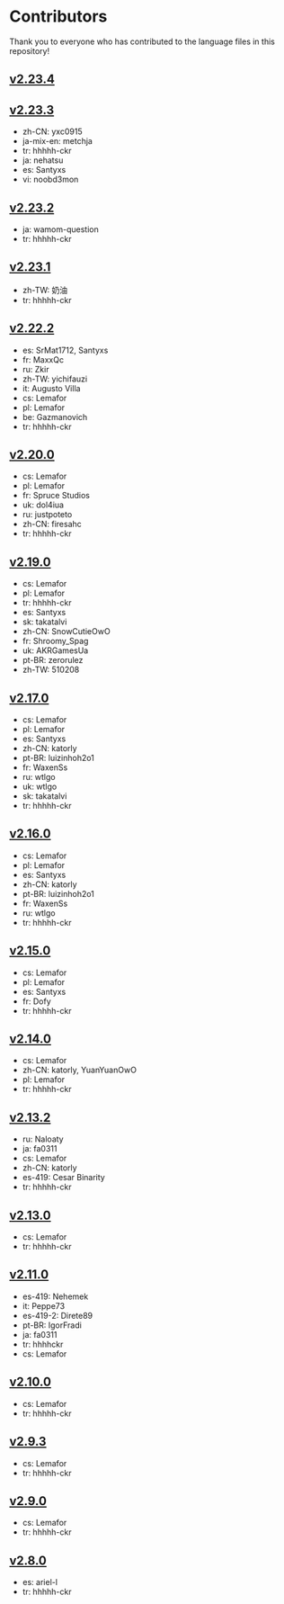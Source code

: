 # Contributors

Thank you to everyone who has contributed to the language files in this repository!

## [v2.23.4](https://github.com/Shopkeepers/Language-Files/blob/v2.23.4/CONTRIBUTORS.md)

## [v2.23.3](https://github.com/Shopkeepers/Language-Files/blob/v2.23.3/CONTRIBUTORS.md)

* zh-CN: yxc0915
* ja-mix-en: metchja
* tr: hhhhh-ckr
* ja: nehatsu
* es: Santyxs
* vi: noobd3mon

## [v2.23.2](https://github.com/Shopkeepers/Language-Files/blob/v2.23.2/CONTRIBUTORS.md)

* ja: wamom-question
* tr: hhhhh-ckr

## [v2.23.1](https://github.com/Shopkeepers/Language-Files/blob/v2.23.1/CONTRIBUTORS.md)

* zh-TW: 奶油
* tr: hhhhh-ckr

## [v2.22.2](https://github.com/Shopkeepers/Language-Files/blob/v2.22.2/CONTRIBUTORS.md)

* es: SrMat1712, Santyxs
* fr: MaxxQc
* ru: Zkir
* zh-TW: yichifauzi
* it: Augusto Villa
* cs: Lemafor
* pl: Lemafor
* be: Gazmanovich
* tr: hhhhh-ckr

## [v2.20.0](https://github.com/Shopkeepers/Language-Files/blob/v2.20.0/CONTRIBUTORS.md)

* cs: Lemafor
* pl: Lemafor
* fr: Spruce Studios
* uk: dol4iua
* ru: justpoteto
* zh-CN: firesahc
* tr: hhhhh-ckr

## [v2.19.0](https://github.com/Shopkeepers/Language-Files/blob/v2.19.0/CONTRIBUTORS.md)

* cs: Lemafor
* pl: Lemafor
* tr: hhhhh-ckr
* es: Santyxs
* sk: takatalvi
* zh-CN: SnowCutieOwO
* fr: Shroomy_Spag
* uk: AKRGamesUa
* pt-BR: zerorulez
* zh-TW: 510208

## [v2.17.0](https://github.com/Shopkeepers/Language-Files/blob/v2.17.0/CONTRIBUTORS.md)

* cs: Lemafor
* pl: Lemafor
* es: Santyxs
* zh-CN: katorly
* pt-BR: luizinhoh2o1
* fr: WaxenSs
* ru: wtlgo
* uk: wtlgo
* sk: takatalvi
* tr: hhhhh-ckr

## [v2.16.0](https://github.com/Shopkeepers/Language-Files/blob/v2.16.0/CONTRIBUTORS.md)

* cs: Lemafor
* pl: Lemafor
* es: Santyxs
* zh-CN: katorly
* pt-BR: luizinhoh2o1
* fr: WaxenSs
* ru: wtlgo
* tr: hhhhh-ckr

## [v2.15.0](https://github.com/Shopkeepers/Language-Files/blob/v2.15.0/CONTRIBUTORS.md)

* cs: Lemafor
* pl: Lemafor
* es: Santyxs
* fr: Dofy
* tr: hhhhh-ckr

## [v2.14.0](https://github.com/Shopkeepers/Language-Files/blob/v2.14.0/CONTRIBUTORS.md)

* cs: Lemafor
* zh-CN: katorly, YuanYuanOwO
* pl: Lemafor
* tr: hhhhh-ckr

## [v2.13.2](https://github.com/Shopkeepers/Language-Files/blob/v2.13.2/CONTRIBUTORS.md)

* ru: Naloaty
* ja: fa0311
* cs: Lemafor
* zh-CN: katorly
* es-419: Cesar Binarity
* tr: hhhhh-ckr

## [v2.13.0](https://github.com/Shopkeepers/Language-Files/blob/v2.13.0/CONTRIBUTORS.md)

* cs: Lemafor
* tr: hhhhh-ckr

## [v2.11.0](https://github.com/Shopkeepers/Language-Files/blob/v2.11.0/CONTRIBUTORS.md)

* es-419: Nehemek
* it: Peppe73
* es-419-2: Direte89
* pt-BR: IgorFradi
* ja: fa0311
* tr: hhhhckr
* cs: Lemafor

## [v2.10.0](https://github.com/Shopkeepers/Language-Files/blob/v2.10.0/CONTRIBUTORS.md)

* cs: Lemafor
* tr: hhhhh-ckr

## [v2.9.3](https://github.com/Shopkeepers/Language-Files/blob/v2.9.3/CONTRIBUTORS.md)

* cs: Lemafor
* tr: hhhhh-ckr

## [v2.9.0](https://github.com/Shopkeepers/Language-Files/blob/v2.9.0/CONTRIBUTORS.md)

* cs: Lemafor
* tr: hhhhh-ckr

## [v2.8.0](https://github.com/Shopkeepers/Language-Files/blob/v2.8.0/CONTRIBUTORS.md)

* es: ariel-l
* tr: hhhhh-ckr

